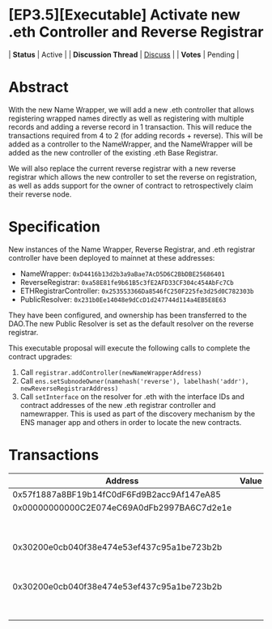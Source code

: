 # [EP3.5][Executable] Activate new .eth Controller and Reverse Registrar

| **Status**            | Active |
| **Discussion Thread** | [Discuss](https://discuss.ens.domains/t/...) |
| **Votes**             | Pending |

# Abstract

With the new Name Wrapper, we will add a new .eth controller that allows registering wrapped names directly as well as registering with multiple records and adding a reverse record in 1 transaction. This will reduce the transactions required from 4 to 2 (for adding records + reverse). This will be added as a controller to the NameWrapper, and the NameWrapper will be added as the new controller of the existing .eth Base Registrar.

We will also replace the current reverse registrar with a new reverse registrar which allows the new controller to set the reverse on registration, as well as adds support for the owner of contract to retrospectively claim their reverse node.

# Specification
New instances of the Name Wrapper, Reverse Registrar, and .eth registrar controller have been deployed to mainnet at these addresses:

 - NameWrapper: `0xD4416b13d2b3a9aBae7AcD5D6C2BbDBE25686401`
 - ReverseRegistrar: `0xa58E81fe9b61B5c3fE2AFD33CF304c454AbFc7Cb`
 - ETHRegistrarController: `0x253553366Da8546fC250F225fe3d25d0C782303b`
 - PublicResolver: `0x231b0Ee14048e9dCcD1d247744d114a4EB5E8E63`

They have been configured, and ownership has been transferred to the DAO.The new Public Resolver is set as the default resolver on the reverse registrar.

This executable proposal will execute the following calls to complete the contract upgrades:

1. Call `registrar.addController(newNameWrapperAddress)`
2. Call `ens.setSubnodeOwner(namehash('reverse'), labelhash('addr'), newReverseRegistrarAddress)`
3. Call `setInterface` on the resolver for .eth with the interface IDs and contract addresses of the new .eth registrar controller and namewrapper. This is used as part of the discovery mechanism by the ENS manager app and others in order to locate the new contracts.

# Transactions

| Address                                    | Value | Function        | Argument    | Value                                                              |
| ------------------------------------------ | ----- | --------------- | ----------- | ------------------------------------------------------------------ |
| 0x57f1887a8BF19b14fC0dF6Fd9B2acc9Af147eA85 |       | addController   | controller  | 0xD4416b13d2b3a9aBae7AcD5D6C2BbDBE25686401                         |
| 0x00000000000C2E074eC69A0dFb2997BA6C7d2e1e |       | setSubnodeOwner | node        | 0xa097f6721ce401e757d1223a763fef49b8b5f90bb18567ddb86fd205dff71d34 |
|                                            |       |                 | labelhash   | 0xe5e14487b78f85faa6e1808e89246cf57dd34831548ff2e6097380d98db2504a |
|                                            |       |                 | owner       | 0xa58E81fe9b61B5c3fE2AFD33CF304c454AbFc7Cb                         |
| 0x30200e0cb040f38e474e53ef437c95a1be723b2b |       | setInterface    | node        | 0x93cdeb708b7545dc668eb9280176169d1c33cfd8ed6f04690a0bcc88a93fc4ae |
|                                            |       |                 | interfaceId | 0x019a38fe                                                         |
|                                            |       |                 | implementer | 0xD4416b13d2b3a9aBae7AcD5D6C2BbDBE25686401                         |
| 0x30200e0cb040f38e474e53ef437c95a1be723b2b |       | setInterface    | node        | 0x93cdeb708b7545dc668eb9280176169d1c33cfd8ed6f04690a0bcc88a93fc4ae |
|                                            |       |                 | interfaceId | 0x612e8c09                                                         |
|                                            |       |                 | implementer | 0x253553366Da8546fC250F225fe3d25d0C782303b                         |
